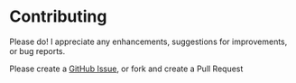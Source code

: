 # Contributing
Please do! I appreciate any enhancements, suggestions for improvements, or bug reports. 

Please create a [GitHub Issue](https://github.com/dugjason/front-plugin-vite-demo/issues/new), or fork and create a Pull Request
